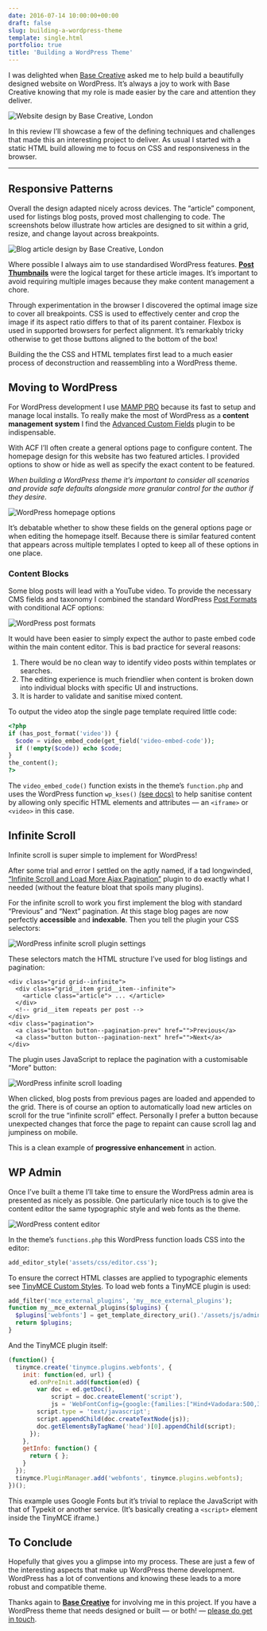 ```yaml
---
date: 2016-07-14 10:00:00+00:00
draft: false
slug: building-a-wordpress-theme
template: single.html
portfolio: true
title: 'Building a WordPress Theme'
---
```


I was delighted when [Base Creative](https://www.basecreative.co.uk/) asked me to help build a beautifully designed website on WordPress. It’s always a joy to work with Base Creative knowing that my role is made easier by the care and attention they deliver.

![Website design by Base Creative, London](/images/blog/2016/wordpress-bc-theme.png)

In this review I’ll showcase a few of the defining techniques and challenges that made this an interesting project to deliver. As usual I started with a static HTML build allowing me to focus on CSS and responsiveness in the browser.

* * *

## Responsive Patterns

Overall the design adapted nicely across devices. The “article” component, used for listings blog posts, proved most challenging to code. The screenshots below illustrate how articles are designed to sit within a grid, resize, and change layout across breakpoints.

![Blog article design by Base Creative, London](/images/blog/2016/wordpress-bc-articles.png)

Where possible I always aim to use standardised WordPress features. [**Post Thumbnails**](https://codex.wordpress.org/Post_Thumbnails) were the logical target for these article images. It’s important to avoid requiring multiple images because they make content management a chore.

Through experimentation in the browser I discovered the optimal image size to cover all breakpoints. CSS is used to effectively center and crop the image if its aspect ratio differs to that of its parent container. Flexbox is used in supported browsers for perfect alignment. It’s remarkably tricky otherwise to get those buttons aligned to the bottom of the box!

Building the the CSS and HTML templates first lead to a much easier process of deconstruction and reassembling into a WordPress theme.

## Moving to WordPress

For WordPress development I use [MAMP PRO](https://www.mamp.info/en/) because its fast to setup and manage local installs. To really make the most of WordPress as a **content management system** I find the [Advanced Custom Fields](https://www.advancedcustomfields.com/) plugin to be indispensable.

With ACF I’ll often create a general options page to configure content. The homepage design for this website has two featured articles. I provided options to show or hide as well as specify the exact content to be featured.

*When building a WordPress theme it’s important to consider all scenarios and provide safe defaults alongside more granular control for the author if they desire*.

![WordPress homepage options](/images/blog/2016/wordpress-bc-general-settings.png)

It’s debatable whether to show these fields on the general options page or when editing the homepage itself. Because there is similar featured content that appears across multiple templates I opted to keep all of these options in one place.

### Content Blocks

Some blog posts will lead with a YouTube video. To provide the necessary CMS fields and taxonomy I combined the standard WordPress [Post Formats](https://codex.wordpress.org/Post_Formats) with conditional ACF options:

![WordPress post formats](/images/blog/2016/wordpress-bc-video-format.png)

It would have been easier to simply expect the author to paste embed code within the main content editor. This is bad practice for several reasons:

1. There would be no clean way to identify video posts within templates or searches.
2. The editing experience is much friendlier when content is broken down into individual blocks with specific UI and instructions.
3. It is harder to validate and sanitise mixed content.

To output the video atop the single page template required little code:

```php
<?php
if (has_post_format('video')) {
  $code = video_embed_code(get_field('video-embed-code'));
  if (!empty($code)) echo $code;
}
the_content();
?>
```

The `video_embed_code()` function exists in the theme’s `function.php` and uses the WordPress function `wp_kses()` [(see docs)](https://codex.wordpress.org/Function_Reference/wp_kses) to help sanitise content by allowing only specific HTML elements and attributes — an `<iframe>` or `<video>` in this case.

## Infinite Scroll

Infinite scroll is super simple to implement for WordPress!

After some trial and error I settled on the aptly named, if a tad longwinded, [“Infinite Scroll and Load More Ajax Pagination”](https://wordpress.org/plugins/infinite-scroll-and-load-more-ajax-pagination/) plugin to do exactly what I needed (without the feature bloat that spoils many plugins).

For the infinite scroll to work you first implement the blog with standard “Previous” and “Next” pagination. At this stage blog pages are now perfectly **accessible** and **indexable**. Then you tell the plugin your CSS selectors:

![WordPress infinite scroll plugin settings](/images/blog/2016/wordpress-bc-infinite-scroll.png)

These selectors match the HTML structure I’ve used for blog listings and pagination:

```markup
<div class="grid grid--infinite">
  <div class="grid__item grid__item--infinite">
    <article class="article"> ... </article>
  </div>
  <!-- grid__item repeats per post -->
</div>
<div class="pagination">
  <a class="button button--pagination-prev" href="">Previous</a>
  <a class="button button--pagination-next" href="">Next</a>
</div>
```

The plugin uses JavaScript to replace the pagination with a customisable “More” button:

![WordPress infinite scroll loading](/images/blog/2016/wordpress-bc-infinite-load.gif)

When clicked, blog posts from previous pages are loaded and appended to the grid. There is of course an option to automatically load new articles on scroll for the true “infinite scroll” effect. Personally I prefer a button because unexpected changes that force the page to repaint can cause scroll lag and jumpiness on mobile.

This is a clean example of **progressive enhancement** in action.

## WP Admin

Once I’ve built a theme I’ll take time to ensure the WordPress admin area is presented as nicely as possible. One particularly nice touch is to give the content editor the same typographic style and web fonts as the theme.

![WordPress content editor](/images/blog/2016/wordpress-bc-editor.png)



In the theme’s `functions.php` this WordPress function loads CSS into the editor:

```php
add_editor_style('assets/css/editor.css');
```

To ensure the correct HTML classes are applied to typographic elements see [TinyMCE Custom Styles](https://codex.wordpress.org/TinyMCE_Custom_Styles). To load web fonts a TinyMCE plugin is used:

```php
add_filter('mce_external_plugins', 'my__mce_external_plugins');
function my__mce_external_plugins($plugins) {
  $plugins['webfonts'] = get_template_directory_uri().'/assets/js/admin/tinymce.webfonts.js';
  return $plugins;
}
```

And the TinyMCE plugin itself:

```javascript
(function() {
  tinymce.create('tinymce.plugins.webfonts', {
    init: function(ed, url) {
      ed.onPreInit.add(function(ed) {
        var doc = ed.getDoc(),
            script = doc.createElement('script'),
            js = 'WebFontConfig={google:{families:["Hind+Vadodara:500,300,400:latin","Volkhov:400italic:latin"]}},function(){var e=document.createElement("script");e.src="https://ajax.googleapis.com/ajax/libs/webfont/1/webfont.js",e.type="text/javascript",e.async="true";var t=document.getElementsByTagName("script")[0];t.parentNode.insertBefore(e,t)}();';
        script.type = 'text/javascript';
        script.appendChild(doc.createTextNode(js));
        doc.getElementsByTagName('head')[0].appendChild(script);
      });
    },
    getInfo: function() {
      return { };
    }
  });
  tinymce.PluginManager.add('webfonts', tinymce.plugins.webfonts);
})();
```

This example uses Google Fonts but it’s trivial to replace the JavaScript with that of Typekit or another service. (It’s basically creating a `<script>` element inside the TinyMCE iframe.)

## To Conclude

Hopefully that gives you a glimpse into my process. These are just a few of the interesting aspects that make up WordPress theme development. WordPress has a lot of conventions and knowing these leads to a more robust and compatible theme.

Thanks again to [**Base Creative**](https://www.basecreative.co.uk/) for involving me in this project. If you have a WordPress theme that needs designed or built — or both! — [please do get in touch](/contact/).
